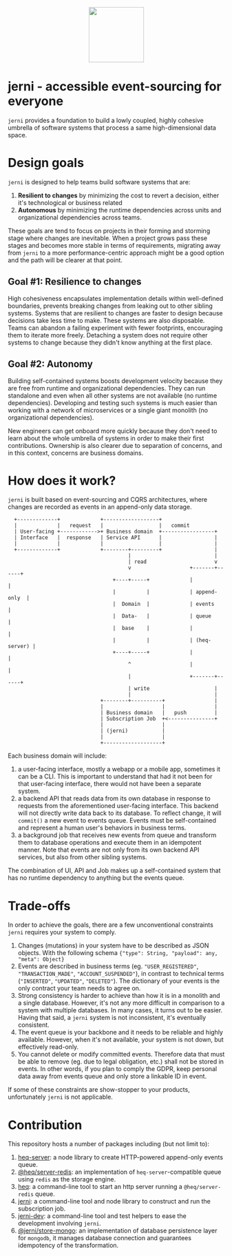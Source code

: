 <div align="center">
    <img src="https://github.com/tungv/jerni/raw/master/logo.png" height="128">
</div>

# jerni - accessible event-sourcing for everyone

`jerni` provides a foundation to build a lowly coupled, highly cohesive umbrella of software systems that process a same high-dimensional data space.

# Design goals

`jerni` is designed to help teams build software systems that are:

1. **Resilient to changes** by minimizing the cost to revert a decision, either it's technological or business related
2. **Autonomous** by minimizing the runtime dependencies across units and organizational dependencies across teams.

These goals are tend to focus on projects in their forming and storming stage where changes are inevitable. When a project grows pass these stages and becomes more stable in terms of requirements, migrating away from `jerni` to a more performance-centric approach might be a good option and the path will be clearer at that point.

## Goal #1: Resilience to changes

High cohesiveness encapsulates implementation details within well-defined boundaries, prevents breaking changes from leaking out to other sibling systems. Systems that are resilient to changes are faster to design because decisions take less time to make. These systems are also disposable. Teams can abandon a failing experiment with fewer footprints, encouraging them to iterate more freely. Detaching a system does not require other systems to change because they didn't know anything at the first place.

## Goal #2: Autonomy

Building self-contained systems boosts development velocity because they are free from runtime and organizational dependencies. They can run standalone and even when all other systems are not available (no runtime dependencies). Developing and testing such systems is much easier than working with a network of microservices or a single giant monolith (no organizational dependencies).

New engineers can get onboard more quickly because they don't need to learn about the whole umbrella of systems in order to make their first contributions. Ownership is also clearer due to separation of concerns, and in this context, concerns are business domains.

# How does it work?

`jerni` is built based on event-sourcing and CQRS architectures, where changes are recorded as events in an append-only data storage.

```
  +-------------+             +------------------+
  |             |   request   |                  |   commit
  | User-facing +------------>+ Business domain  +-----------------+
  | Interface   |  response   | Service API      |                 |
  |             |             |                  |                 |
  +-------------+             +--------+---------+                 |
                                       |                           |
                                       | read                      v
                                       v                   +-------+------+
                                  +----+-----+             |              |
                                  |          |             | append-only  |
                                  |  Domain  |             | events       |
                                  |  Data-   |             | queue        |
                                  |  base    |             |              |
                                  |          |             | (heq-server) |
                                  +----+-----+             |              |
                                       ^                   |              |
                                       |                   +-------+------+
                                       | write                     |
                                       |                           |
                              +--------+----------+                |
                              |                   |                |
                              | Business domain   |   push         |
                              | Subscription Job  +<---------------+
                              |                   |
                              | (jerni)           |
                              |                   |
                              +-------------------+
```

Each business domain will include:

1. a user-facing interface, mostly a webapp or a mobile app, sometimes it can be a CLI. This is important to understand that had it not been for that user-facing interface, there would not have been a separate system.
2. a backend API that reads data from its own database in response to requests from the aforementioned user-facing interface. This backend will not directly write data back to its database. To reflect change, it will `commit()` a new event to events queue. Events must be self-contained and represent a human user's behaviors in business terms.
3. a background job that receives new events from queue and transform them to database operations and execute them in an idempotent manner. Note that events are not only from its own backend API services, but also from other sibling systems.

The combination of UI, API and Job makes up a self-contained system that has no runtime dependency to anything but the events queue.

# Trade-offs

In order to achieve the goals, there are a few unconventional constraints `jerni` requires your system to comply.

1. Changes (mutations) in your system have to be described as JSON objects. With the following schema `{"type": String, "payload": any, "meta": Object}`
2. Events are described in business terms (eg. `"USER_REGISTERED"`, `"TRANSACTION_MADE"`, `"ACCOUNT_SUSPENDED"`), in contrast to technical terms (`"INSERTED"`, `"UPDATED"`, `"DELETED"`). The dictionary of your events is the only contract your team needs to agree on.
3. Strong consistency is harder to achieve than how it is in a monolith and a single database. However, it's not any more difficult in comparison to a system with multiple databases. In many cases, it turns out to be easier. Having that said, a `jerni` system is not inconsistent, it's eventually consistent.
4. The event queue is your backbone and it needs to be reliable and highly available. However, when it's not available, your system is not down, but effectively read-only.
5. You cannot delete or modify committed events. Therefore data that must be able to remove (eg. due to legal obligation, etc.) shall not be stored in events. In other words, if you plan to comply the GDPR, keep personal data away from events queue and only store a linkable ID in event.

If some of these constraints are show-stopper to your products, unfortunately `jerni` is not applicable.

# Contribution

This repository hosts a number of packages including (but not limit to):

1. [heq-server](https://npm.im/heq-server): a node library to create HTTP-powered append-only events queue.
2. [@heq/server-redis](https://npm.im/@heq/server-redis): an implementation of `heq-server`-compatible queue using `redis` as the storage engine.
3. [heq](https://npm.im/heq): a command-line tool to start an http server running a `@heq/server-redis` queue.
4. [jerni](https://npm.im/jerni): a command-line tool and node library to construct and run the subscription job.
5. [jerni-dev](https://npm.im/jerni-dev): a command-line tool and test helpers to ease the development involving `jerni`.
6. [@jerni/store-mongo](https://npm.im/@jerni/store-mongo): an implementation of database persistence layer for `mongodb`, it manages database connection and guarantees idempotency of the transformation.
